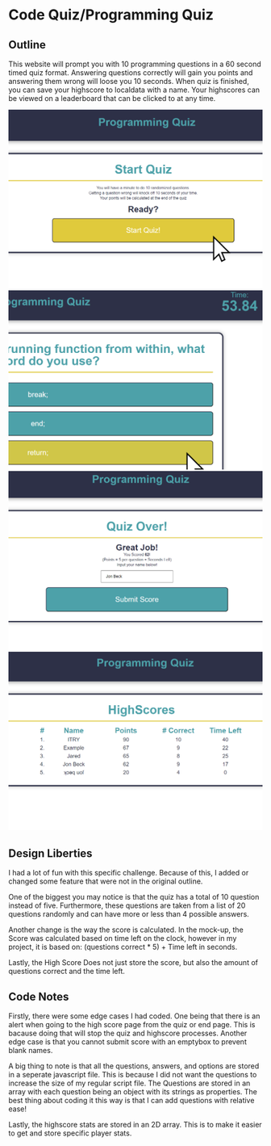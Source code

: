 # Code Quiz/Programming Quiz

## Outline

This website will prompt you with 10 programming questions in a 60 second timed quiz format. Answering questions correctly will gain you points and answering them wrong will loose you 10 seconds. When quiz is finished, you can save your highscore to localdata with a name. Your highscores can be viewed on a leaderboard that can be clicked to at any time.

![Cursor over "Start Quiz!" button](./Assets/Images/Quiz1.png)
![Cursor over answer to question, timer in top right](./Assets/Images/Quiz2.png)
![Highscore input screen with name in box](./Assets/Images/Quiz3.png)
![Highscore screen which shows the top 5 highscores](./Assets/Images/Quiz4.png)


## Design Liberties

I had a lot of fun with this specific challenge. Because of this, I added or changed some feature that were not in the original outline.

One of the biggest you may notice is that the quiz has a total of 10 question instead of five. Furthermore, these questions are taken from a list of 20 questions randomly and can have more or less than 4 possible answers.

Another change is the way the score is calculated. In the mock-up, the Score was calculated based on time left on the clock, however in my project, it is based on: (questions correct * 5) + Time left in seconds.

Lastly, the High Score Does not just store the score, but also the amount of questions correct and the time left.


## Code Notes

Firstly, there were some edge cases I had coded. One being that there is an alert when going to the high score page from the quiz or end page. This is bacause doing that will stop the quiz and highscore processes. Another edge case is that you cannot submit score with an emptybox to prevent blank names.

A big thing to note is that all the questions, answers, and options are stored in a seperate javascript file. This is because I did not want the questions to increase the size of my regular script file. The Questions are stored in an array with each question being an object with its strings as properties. The best thing about coding it this way is that I can add questions with relative ease!

Lastly, the highscore stats are stored in an 2D array. This is to make it easier to get and store specific player stats.